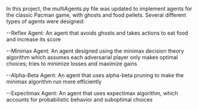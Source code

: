 In this project, the multiAgents.py file was updated to implement agents for the classic Pacman game, with ghosts and food pellets.
Several different types of agents were designed:

--Reflex Agent: An agent that avoids ghosts and takes actions to eat food and increase its score

--Minimax Agent: An agent designed using the minimax decision theory algorithm which assumes each adversarial player only makes optimal choices; tries to minimize losses and maximize gains

--Alpha-Beta Agent: An agent that uses alpha-beta pruning to make the minimax algorithm run more efficiently

--Expectimax Agent: An agent that uses expectimax algorithm, which accounts for probabilistic behavior and suboptimal choices
